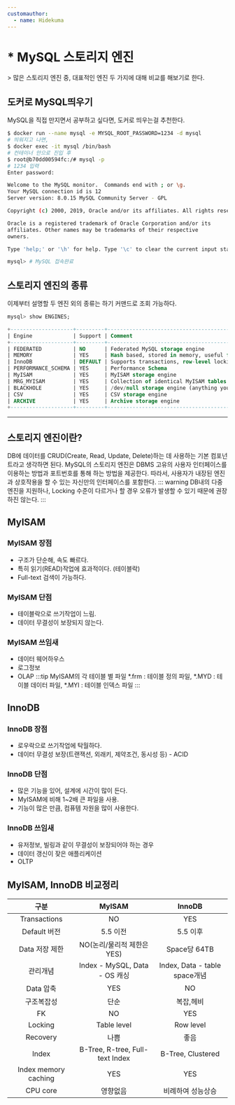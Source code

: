 ```yaml
---
customauthor:
  - name: Hidekuma
---
```

# * MySQL 스토리지 엔진
<Author/>
> 많은 스토리지 엔진 중, 대표적인 엔진 두 가지에 대해 비교를 해보기로 한다.

## 도커로 MySQL띄우기
MySQL을 직접 만지면서 공부하고 싶다면, 도커로 띄우는걸 추천한다.
```bash
$ docker run --name mysql -e MYSQL_ROOT_PASSWORD=1234 -d mysql
# 띄워지고 나면,
$ docker exec -it mysql /bin/bash
# 컨테이너 안으로 진입 후
$ root@b70dd00594fc:/# mysql -p
# 1234 입력
Enter password:

Welcome to the MySQL monitor.  Commands end with ; or \g.
Your MySQL connection id is 12
Server version: 8.0.15 MySQL Community Server - GPL

Copyright (c) 2000, 2019, Oracle and/or its affiliates. All rights reserved.

Oracle is a registered trademark of Oracle Corporation and/or its
affiliates. Other names may be trademarks of their respective
owners.

Type 'help;' or '\h' for help. Type '\c' to clear the current input statement.

mysql> # MySQL 접속완료
```

## 스토리지 엔진의 종류
이제부터 설명할 두 엔진 외의 종류는 하기 커맨드로 조회 가능하다.
```sql
mysql> show ENGINES;

+--------------------+---------+----------------------------------------------------------------+--------------+------+------------+
| Engine             | Support | Comment                                                        | Transactions | XA   | Savepoints |
+--------------------+---------+----------------------------------------------------------------+--------------+------+------------+
| FEDERATED          | NO      | Federated MySQL storage engine                                 | NULL         | NULL | NULL       |
| MEMORY             | YES     | Hash based, stored in memory, useful for temporary tables      | NO           | NO   | NO         |
| InnoDB             | DEFAULT | Supports transactions, row-level locking, and foreign keys     | YES          | YES  | YES        |
| PERFORMANCE_SCHEMA | YES     | Performance Schema                                             | NO           | NO   | NO         |
| MyISAM             | YES     | MyISAM storage engine                                          | NO           | NO   | NO         |
| MRG_MYISAM         | YES     | Collection of identical MyISAM tables                          | NO           | NO   | NO         |
| BLACKHOLE          | YES     | /dev/null storage engine (anything you write to it disappears) | NO           | NO   | NO         |
| CSV                | YES     | CSV storage engine                                             | NO           | NO   | NO         |
| ARCHIVE            | YES     | Archive storage engine                                         | NO           | NO   | NO         |
+--------------------+---------+----------------------------------------------------------------+--------------+------+------------+
```

---

## 스토리지 엔진이란?
DB에 데이터를 CRUD(Create, Read, Update, Delete)하는 데 사용하는 기본 컴포넌트라고 생각하면 된다.
MySQL의 스토리지 엔진은 DBMS 고유의 사용자 인터페이스를 이용하는 방법과 포트번호를 통해 하는 방법을 제공한다. 따라서, 사용자가 내장된 엔진과 상호작용을 할 수 있는 자신만의 인터페이스를 포함한다. 
::: warning
DB내의 다중 엔진을 지원하나, Locking 수준이 다르거나 할 경우 오류가 발생할 수 있기 때문에 권장하진 않는다.
:::

## MyISAM
### MyISAM 장점
- 구조가 단순해, 속도 빠르다.
- 특히 읽기(READ)작업에 효과적이다. (테이블락)
- Full-text 검색이 가능하다.

### MyISAM 단점
- 테이블락으로 쓰기작업이 느림.
- 데이터 무결성이 보장되지 않는다.

### MyISAM 쓰임새
- 데이터 웨어하우스
- 로그정보
- OLAP
:::tip MyISAM의 각 테이블 별 파일
*.frm : 테이블 정의 파일, *.MYD : 테이블 데이터 파일, *.MYI : 테이블 인덱스 파일
:::

## InnoDB
### InnoDB 장점
- 로우락으로 쓰기작업에 탁월하다.
- 데이터 무결성 보장(트랜잭션, 외래키, 제약조건, 동시성 등) - ACID

### InnoDB 단점
- 많은 기능을 있어, 설계에 시간이 많이 든다.
- MyISAM에 비해 1~2배 큰 파일을 사용.
- 기능이 많은 만큼, 컴퓨템 자원을 많이 사용한다.

### InnoDB 쓰임새
- 유저정보, 빌링과 같이 무결성이 보장되어야 하는 경우
- 데이터 갱신이 잦은 애플리케이션
- OLTP

## MyISAM, InnoDB 비교정리
| 구분                 | MyISAM                          | InnoDB                        |
| :-:                  | :-:                             | :-:                           |
| Transactions         | NO                              | YES                           |
| Default 버전         | 5.5 이전                        | 5.5 이후                      |
| Data 저장 제한       | NO(논리/물리적 제한은 YES)      | Space당 64TB                  |
| 관리개념             | Index - MySQL, Data - OS 캐싱   | Index, Data - table space개념 |
| Data 압축            | YES                             | NO                            |
| 구조복잡성           | 단순                            | 복잡,헤비                     |
| FK                   | NO                              | YES                           |
| Locking              | Table level                     | Row level                     |
| Recovery             | 나쁨                            | 좋음                          |
| Index                | B-Tree, R-tree, Full-text Index | B-Tree, Clustered             |
| Index memory caching | YES                             | YES                           |
| CPU core             | 영향없음                        | 비례하여 성능상승             |

